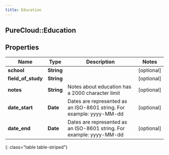 ```yaml
---
title: Education
---
```

## PureCloud::Education

## Properties

|Name | Type | Description | Notes|
|------------ | ------------- | ------------- | -------------|
| **school** | **String** |  | [optional] |
| **field_of_study** | **String** |  | [optional] |
| **notes** | **String** | Notes about education has a 2000 character limit | [optional] |
| **date_start** | **Date** | Dates are represented as an ISO-8601 string. For example: yyyy-MM-dd | [optional] |
| **date_end** | **Date** | Dates are represented as an ISO-8601 string. For example: yyyy-MM-dd | [optional] |
{: class="table table-striped"}


